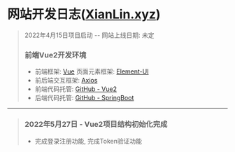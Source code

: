 # 网站开发日志([XianLin.xyz](https://www.xianlin.xyz))

> 2022年4月15日项目启动 -- 网站上线日期: 未定
>### 前端Vue2开发环境
> - 前端框架: [Vue](https://cn.vuejs.org/) 页面元素框架: [Element-UI](https://element.eleme.cn/)
> - 前后端交互框架: [Axios](https://www.axios-http.cn/)
> - 前端代码托管: [GitHub - Vue2](https://github.com/xianlin520/xian-lin-web-demo-vue2)
> - 后端代码托管: [GitHub - SpringBoot](https://github.com/xianlin520/xian-lin-music-demo-token)
---


> ### 2022年5月27日 - Vue2项目结构初始化完成
> - 完成登录注册功能, 完成Token验证功能
